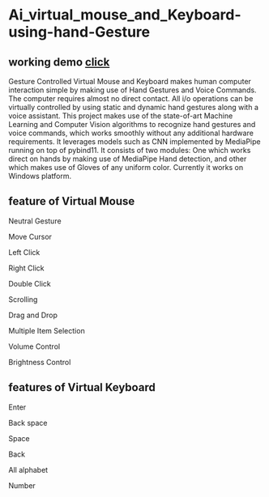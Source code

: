 # Ai_virtual_mouse_and_Keyboard-using-hand-Gesture
## working demo [click](https://youtu.be/TMUmOR9l_sA)

Gesture Controlled Virtual Mouse and Keyboard makes human computer interaction simple by making use of Hand Gestures and Voice Commands. The computer requires almost no direct contact. All i/o operations can be virtually controlled by using static and dynamic hand gestures along with a voice assistant. This project makes use of the state-of-art Machine Learning and Computer Vision algorithms to recognize hand gestures and voice commands, which works smoothly without any additional hardware requirements. It leverages models such as CNN implemented by MediaPipe running on top of pybind11. It consists of two modules: One which works direct on hands by making use of MediaPipe Hand detection, and other which makes use of Gloves of any uniform color. Currently it works on Windows platform.


## feature of Virtual Mouse

Neutral Gesture

Move Cursor

Left Click

Right Click

Double Click

Scrolling

Drag and Drop

Multiple Item Selection

Volume Control

Brightness Control

## features of Virtual Keyboard
Enter

Back space 

Space

Back

All alphabet

Number
